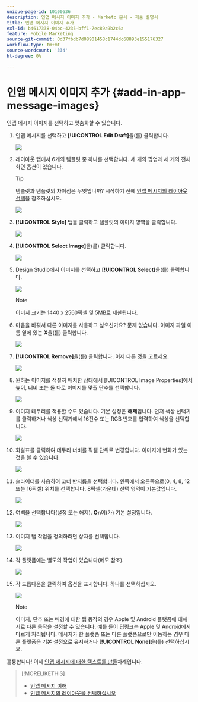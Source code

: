 ```yaml
---
unique-page-id: 10100636
description: 인앱 메시지 이미지 추가 - Marketo 문서 - 제품 설명서
title: 인앱 메시지 이미지 추가
exl-id: b4617338-04bc-4235-bff1-7ec89a9b2c6a
feature: Mobile Marketing
source-git-commit: 0d37fbdb7d08901458c1744dc68893e155176327
workflow-type: tm+mt
source-wordcount: '334'
ht-degree: 0%

---
```


# 인앱 메시지 이미지 추가 {#add-in-app-message-images}

인앱 메시지 이미지를 선택하고 맞춤화할 수 있습니다.

1. 인앱 메시지를 선택하고 **[!UICONTROL Edit Draft]**&#x200B;을(를) 클릭합니다.

   ![](assets/image2016-5-4-10-3a20-3a14.png)

1. 레이아웃 탭에서 6개의 템플릿 중 하나를 선택합니다. 세 개의 팝업과 세 개의 전체 화면 옵션이 있습니다.

   >[!TIP]
   >
   >템플릿과 템플릿의 차이점은 무엇입니까? 시작하기 전에 [인앱 메시지의 레이아웃 선택](/help/marketo/product-docs/mobile-marketing/in-app-messages/creating-in-app-messages/choose-a-layout-for-your-in-app-message.md)을 참조하십시오.

   ![](assets/image2016-5-4-10-3a21-3a33.png)

1. **[!UICONTROL Style]** 탭을 클릭하고 템플릿의 이미지 영역을 클릭합니다.

   ![](assets/image2016-5-3-16-3a53-3a23.png)

1. **[!UICONTROL Select Image]**&#x200B;을(를) 클릭합니다.

   ![](assets/image2016-5-6-8-3a53-3a55.png)

1. Design Studio에서 이미지를 선택하고 **[!UICONTROL Select]**&#x200B;을(를) 클릭합니다.

   ![](assets/image2016-5-6-8-3a58-3a40.png)

   >[!NOTE]
   >
   >이미지 크기는 1440 x 2560픽셀 및 5MB로 제한됩니다.

1. 마음을 바꿔서 다른 이미지를 사용하고 싶으신가요? 문제 없습니다. 이미지 파일 이름 옆에 있는 **X**&#x200B;을(를) 클릭합니다.

   ![](assets/image2016-5-6-9-3a0-3a16.png)

1. **[!UICONTROL Remove]**&#x200B;을(를) 클릭합니다. 이제 다른 것을 고르세요.

   ![](assets/image2016-5-6-9-3a1-3a3.png)

1. 원하는 이미지를 적절히 배치한 상태에서 [!UICONTROL Image Properties]에서 높이, 너비 또는 둘 다로 이미지를 맞출 단추를 선택합니다.

   ![](assets/image2016-5-6-9-3a4-3a47.png)

1. 이미지 테두리를 적용할 수도 있습니다. 기본 설정은 **해제**&#x200B;입니다. 먼저 색상 선택기를 클릭하거나 색상 선택기에서 16진수 또는 RGB 번호를 입력하여 색상을 선택합니다.

   ![](assets/image2016-5-6-9-3a9-3a0.png)

1. 화살표를 클릭하여 테두리 너비를 픽셀 단위로 변경합니다. 이미지에 변화가 있는 것을 볼 수 있습니다.

   ![](assets/image2016-5-6-9-3a35-3a43.png)

1. 슬라이더를 사용하여 코너 반지름을 선택합니다. 왼쪽에서 오른쪽으로(0, 4, 8, 12 또는 16픽셀) 위치를 선택합니다. 8픽셀(가운데) 선택 영역이 기본값입니다.

   ![](assets/image2016-5-6-9-3a39-3a28.png)

1. 여백을 선택합니다(설정 또는 해제). **On**&#x200B;이(가) 기본 설정입니다.

   ![](assets/image2016-5-6-9-3a42-3a15.png)

1. 이미지 탭 작업을 정의하려면 상자를 선택합니다.

   ![](assets/image2016-5-6-9-3a48-3a58.png)

1. 각 플랫폼에는 별도의 작업이 있습니다(메모 참조).

   ![](assets/image2016-5-6-9-3a50-3a15.png)

1. 각 드롭다운을 클릭하여 옵션을 표시합니다. 하나를 선택하십시오.

   ![](assets/image2016-5-6-9-3a52-3a41.png)

   >[!NOTE]
   >
   >이미지, 단추 또는 배경에 대한 탭 동작의 경우 Apple 및 Android 플랫폼에 대해 서로 다른 동작을 설정할 수 있습니다. 예를 들어 딥링크는 Apple 및 Android에서 다르게 처리됩니다. 메시지가 한 플랫폼 또는 다른 플랫폼으로만 이동하는 경우 다른 플랫폼은 기본 설정으로 유지하거나 **[!UICONTROL None]**&#x200B;을(를) 선택하십시오.

훌륭합니다! 이제 [인앱 메시지에 대한 텍스트를 만들](/help/marketo/product-docs/mobile-marketing/in-app-messages/creating-in-app-messages/create-in-app-message-text.md)차례입니다.

>[!MORELIKETHIS]
>
>* [인앱 메시지 이해](/help/marketo/product-docs/mobile-marketing/in-app-messages/understanding-in-app-messages.md)
>* [인앱 메시지의 레이아웃을 선택하십시오](/help/marketo/product-docs/mobile-marketing/in-app-messages/creating-in-app-messages/choose-a-layout-for-your-in-app-message.md)
